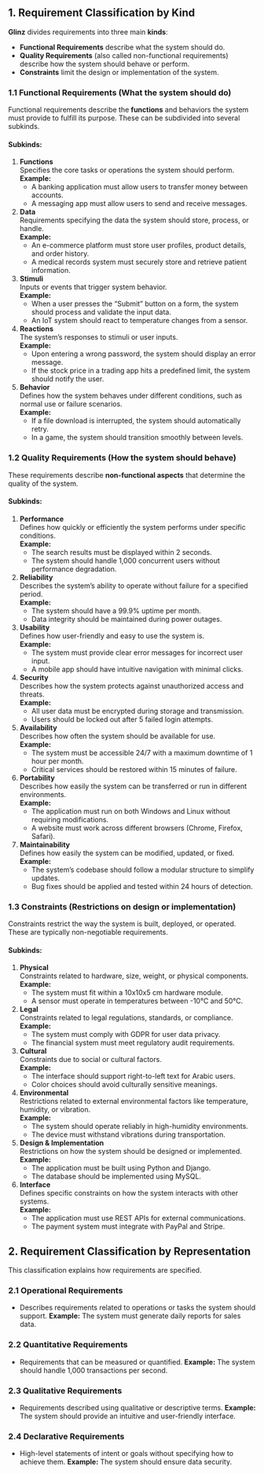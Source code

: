 ## **1. Requirement Classification by Kind**

**Glinz** divides requirements into three main **kinds**:

- **Functional Requirements** describe what the system should do.
- **Quality Requirements** (also called non-functional requirements) describe how the system should behave or perform.
- **Constraints** limit the design or implementation of the system.

### **1.1 Functional Requirements (What the system should do)**
Functional requirements describe the **functions** and behaviors the system must provide to fulfill its purpose. These can be subdivided into several subkinds.
#### Subkinds:
1. **Functions**  
    Specifies the core tasks or operations the system should perform.  
    **Example:**
    - A banking application must allow users to transfer money between accounts.
    - A messaging app must allow users to send and receive messages.
2. **Data**  
    Requirements specifying the data the system should store, process, or handle.  
    **Example:**
    - An e-commerce platform must store user profiles, product details, and order history.
    - A medical records system must securely store and retrieve patient information.
3. **Stimuli**  
    Inputs or events that trigger system behavior.  
    **Example:**
    - When a user presses the “Submit” button on a form, the system should process and validate the input data.
    - An IoT system should react to temperature changes from a sensor.
4. **Reactions**  
    The system’s responses to stimuli or user inputs.  
    **Example:**
    - Upon entering a wrong password, the system should display an error message.
    - If the stock price in a trading app hits a predefined limit, the system should notify the user.
5. **Behavior**  
    Defines how the system behaves under different conditions, such as normal use or failure scenarios.  
    **Example:**
    - If a file download is interrupted, the system should automatically retry.
    - In a game, the system should transition smoothly between levels.


### **1.2 Quality Requirements (How the system should behave)**
These requirements describe **non-functional aspects** that determine the quality of the system.
#### Subkinds:
1. **Performance**  
    Defines how quickly or efficiently the system performs under specific conditions.  
    **Example:**
    - The search results must be displayed within 2 seconds.
    - The system should handle 1,000 concurrent users without performance degradation.
2. **Reliability**  
    Describes the system’s ability to operate without failure for a specified period.  
    **Example:**
    - The system should have a 99.9% uptime per month.
    - Data integrity should be maintained during power outages.
3. **Usability**  
    Defines how user-friendly and easy to use the system is.  
    **Example:**
    - The system must provide clear error messages for incorrect user input.
    - A mobile app should have intuitive navigation with minimal clicks.
4. **Security**  
    Describes how the system protects against unauthorized access and threats.  
    **Example:**
    - All user data must be encrypted during storage and transmission.
    - Users should be locked out after 5 failed login attempts.
5. **Availability**  
    Describes how often the system should be available for use.  
    **Example:**
    - The system must be accessible 24/7 with a maximum downtime of 1 hour per month.
    - Critical services should be restored within 15 minutes of failure.
6. **Portability**  
    Describes how easily the system can be transferred or run in different environments.  
    **Example:**
    - The application must run on both Windows and Linux without requiring modifications.
    - A website must work across different browsers (Chrome, Firefox, Safari).
7. **Maintainability**  
    Defines how easily the system can be modified, updated, or fixed.  
    **Example:**
    - The system’s codebase should follow a modular structure to simplify updates.
    - Bug fixes should be applied and tested within 24 hours of detection.
### **1.3 Constraints (Restrictions on design or implementation)**
Constraints restrict the way the system is built, deployed, or operated. These are typically non-negotiable requirements.
#### Subkinds:
1. **Physical**  
    Constraints related to hardware, size, weight, or physical components.  
    **Example:**
    - The system must fit within a 10x10x5 cm hardware module.
    - A sensor must operate in temperatures between -10°C and 50°C.
2. **Legal**  
    Constraints related to legal regulations, standards, or compliance.  
    **Example:**
    - The system must comply with GDPR for user data privacy.
    - The financial system must meet regulatory audit requirements.
3. **Cultural**  
    Constraints due to social or cultural factors.  
    **Example:**
    - The interface should support right-to-left text for Arabic users.
    - Color choices should avoid culturally sensitive meanings.
4. **Environmental**  
    Restrictions related to external environmental factors like temperature, humidity, or vibration.  
    **Example:**
    - The system should operate reliably in high-humidity environments.
    - The device must withstand vibrations during transportation.
5. **Design & Implementation**  
    Restrictions on how the system should be designed or implemented.  
    **Example:**
    - The application must be built using Python and Django.
    - The database should be implemented using MySQL.
6. **Interface**  
    Defines specific constraints on how the system interacts with other systems.  
    **Example:**
    - The application must use REST APIs for external communications.
    - The payment system must integrate with PayPal and Stripe.
## **2. Requirement Classification by Representation**
This classification explains how requirements are specified.
### **2.1 Operational Requirements**
- Describes requirements related to operations or tasks the system should support. **Example:** The system must generate daily reports for sales data.
### **2.2 Quantitative Requirements**
- Requirements that can be measured or quantified. **Example:** The system should handle 1,000 transactions per second.
### **2.3 Qualitative Requirements**
- Requirements described using qualitative or descriptive terms. **Example:** The system should provide an intuitive and user-friendly interface.
### **2.4 Declarative Requirements**
- High-level statements of intent or goals without specifying how to achieve them. **Example:** The system should ensure data security.
